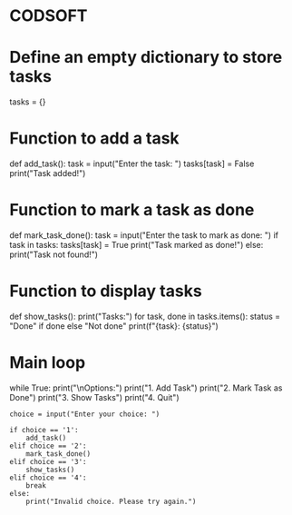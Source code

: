 # CODSOFT
# Define an empty dictionary to store tasks
tasks = {}

# Function to add a task
def add_task():
    task = input("Enter the task: ")
    tasks[task] = False
    print("Task added!")

# Function to mark a task as done
def mark_task_done():
    task = input("Enter the task to mark as done: ")
    if task in tasks:
        tasks[task] = True
        print("Task marked as done!")
    else:
        print("Task not found!")

# Function to display tasks
def show_tasks():
    print("Tasks:")
    for task, done in tasks.items():
        status = "Done" if done else "Not done"
        print(f"{task}: {status}")

# Main loop
while True:
    print("\nOptions:")
    print("1. Add Task")
    print("2. Mark Task as Done")
    print("3. Show Tasks")
    print("4. Quit")

    choice = input("Enter your choice: ")

    if choice == '1':
        add_task()
    elif choice == '2':
        mark_task_done()
    elif choice == '3':
        show_tasks()
    elif choice == '4':
        break
    else:
        print("Invalid choice. Please try again.")

